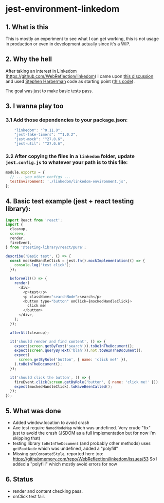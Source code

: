 # jest-environment-linkedom
## 1. What is this

This is mostly an experiment to see what I can get working, this is not usage in production or even in development actually since it's a WIP.

## 2. Why the hell

After taking an interest in Linkedom (https://github.com/WebReflection/linkedom) I came upon [this discussion](https://github.com/WebReflection/linkedom/issues/50) and used [Stephen Harberman](https://github.com/stephenh) code as starting point ([this code](https://gist.github.com/stephenh/056a500708243e2ea43246c28d19d3ae)).

The goal was just to make basic tests pass.

## 3. I wanna play too


### 3.1 Add those dependencies to your package.json:

```javascript
    "linkedom": "^0.11.0",
    "jest-fake-timers": "^1.0.2",
    "jest-mock": "^27.0.6",
    "jest-util": "^27.0.6",
```


### 3.2 After copying the files in a `linkedom` folder, update `jest.config.js` to whatever your path is to this file:
```javascript
module.exports = {
  // ... you other configs ...
  testEnvironment: './linkedom/linkedom-environment.js',
};
```

## 4. Basic test example (jest + react testing library):

```javascript
import React from 'react';
import {
  cleanup,
  screen,
  render,
  fireEvent,
} from '@testing-library/react/pure';

describe('Basic test', () => {
  const mockedHandleClick = jest.fn().mockImplementation(() => {
    console.log('test click');
  });

  beforeAll(() => {
    render(
      <div>
        <p>test</p>
        <p className="searchNode">search</p>
        <button type="button" onClick={mockedHandleClick}>
          click me!
        </button>
      </div>,
    );
  });

  afterAll(cleanup);

  it('should render and find content', () => {
    expect(screen.getByText('search')).toBeInTheDocument();
    expect(screen.queryByText('blah')).not.toBeInTheDocument();
    expect(
      screen.getByRole('button', { name: 'click me!' }),
    ).toBeInTheDocument();
  });

  it('should click the button', () => {
    fireEvent.click(screen.getByRole('button', { name: 'click me!' }));
    expect(mockedHandleClick).toHaveBeenCalled();
  });
});
```

## 5. What was done

- Added window.location to avoid crash
- Axe test require `NamedNodeMap` which was undefined. Very crude "fix" just to avoid the crash (JSDOM as a full implementation but for now I'm skipping that)
- testing library `toBeInTheDocument` (and probably other methods) uses `getRootNode` which was undefined, added a "polyfill"
- Missing `getComputedStyle`, reported here too: https://githubmemory.com/repo/WebReflection/linkedom/issues/53
  So I added a "polyfill" which mostly avoid errors for now
  
## 6. Status

- render and content checking pass.
- onClick test fail.

